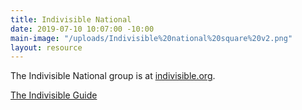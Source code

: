 ```yaml
---
title: Indivisible National
date: 2019-07-10 10:07:00 -10:00
main-image: "/uploads/Indivisible%20national%20square%20v2.png"
layout: resource
---
```


The Indivisible National group is at [indivisible.org](http://indivisible.org).

[The Indivisible Guide](https://indivisible.org/campaign/indivisible-guide)